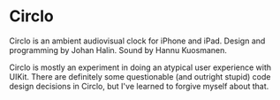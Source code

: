 Circlo
======

Circlo is an ambient audiovisual clock for iPhone and iPad. Design and programming by Johan Halin. Sound by Hannu Kuosmanen.

Circlo is mostly an experiment in doing an atypical user experience with UIKit. There are definitely some questionable (and outright stupid) code design decisions in Circlo, but I've learned to forgive myself about that.
